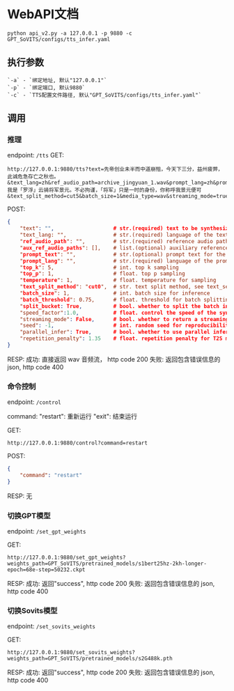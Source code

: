 # WebAPI文档

` python api_v2.py -a 127.0.0.1 -p 9880 -c GPT_SoVITS/configs/tts_infer.yaml `

## 执行参数

    `-a` - `绑定地址, 默认"127.0.0.1"`
    `-p` - `绑定端口, 默认9880`
    `-c` - `TTS配置文件路径, 默认"GPT_SoVITS/configs/tts_infer.yaml"`

## 调用

### 推理

endpoint: `/tts`
GET:

```
http://127.0.0.1:9880/tts?text=先帝创业未半而中道崩殂，今天下三分，益州疲弊，此诚危急存亡之秋也。&text_lang=zh&ref_audio_path=archive_jingyuan_1.wav&prompt_lang=zh&prompt_text=我是「罗浮」云骑将军景元。不必拘谨，「将军」只是一时的身份，你称呼我景元便可&text_split_method=cut5&batch_size=1&media_type=wav&streaming_mode=true
```

POST:

```json
{
    "text": "",                   # str.(required) text to be synthesized
    "text_lang: "",               # str.(required) language of the text to be synthesized
    "ref_audio_path": "",         # str.(required) reference audio path
    "aux_ref_audio_paths": [],    # list.(optional) auxiliary reference audio paths for multi-speaker tone fusion
    "prompt_text": "",            # str.(optional) prompt text for the reference audio
    "prompt_lang": "",            # str.(required) language of the prompt text for the reference audio
    "top_k": 5,                   # int. top k sampling
    "top_p": 1,                   # float. top p sampling
    "temperature": 1,             # float. temperature for sampling
    "text_split_method": "cut0",  # str. text split method, see text_segmentation_method.py for details.
    "batch_size": 1,              # int. batch size for inference
    "batch_threshold": 0.75,      # float. threshold for batch splitting.
    "split_bucket: True,          # bool. whether to split the batch into multiple buckets.
    "speed_factor":1.0,           # float. control the speed of the synthesized audio.
    "streaming_mode": False,      # bool. whether to return a streaming response.
    "seed": -1,                   # int. random seed for reproducibility.
    "parallel_infer": True,       # bool. whether to use parallel inference.
    "repetition_penalty": 1.35    # float. repetition penalty for T2S model.
}
```

RESP:
成功: 直接返回 wav 音频流， http code 200
失败: 返回包含错误信息的 json, http code 400

### 命令控制

endpoint: `/control`

command:
"restart": 重新运行
"exit": 结束运行

GET:

```
http://127.0.0.1:9880/control?command=restart
```

POST:

```json
{
    "command": "restart"
}
```

RESP: 无

### 切换GPT模型

endpoint: `/set_gpt_weights`

GET:

```
http://127.0.0.1:9880/set_gpt_weights?weights_path=GPT_SoVITS/pretrained_models/s1bert25hz-2kh-longer-epoch=68e-step=50232.ckpt
```

RESP:
成功: 返回"success", http code 200
失败: 返回包含错误信息的 json, http code 400

### 切换Sovits模型

endpoint: `/set_sovits_weights`

GET:

```
http://127.0.0.1:9880/set_sovits_weights?weights_path=GPT_SoVITS/pretrained_models/s2G488k.pth
```

RESP:
成功: 返回"success", http code 200
失败: 返回包含错误信息的 json, http code 400
